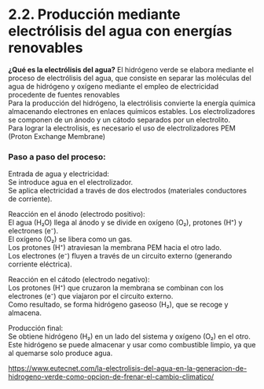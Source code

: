 # **2.2. Producción mediante electrólisis del agua con energías renovables**
**¿Qué es la electrólisis del agua?** El hidrógeno verde se elabora mediante el proceso de electrólisis del agua, que consiste en separar las moléculas del agua de hidrógeno y oxígeno mediante el empleo de electricidad procedente de fuentes renovables  
Para la producción del hidrógeno, la electrólisis convierte la energía química almacenando electrones en enlaces químicos estables. Los electrolizadores se componen de un ánodo y un cátodo separados por un electrolito.  
Para lograr la electrolisis, es necesario el uso de electrolizadores PEM (Proton Exchange Membrane)

### Paso a paso del proceso:

  Entrada de agua y electricidad:  
        Se introduce agua en el electrolizador.  
        Se aplica electricidad a través de dos electrodos (materiales conductores de corriente).  

  Reacción en el ánodo (electrodo positivo):  
        El agua (H₂O) llega al ánodo y se divide en oxígeno (O₂), protones (H⁺) y electrones (e⁻).  
        El oxígeno (O₂) se libera como un gas.  
        Los protones (H⁺) atraviesan la membrana PEM hacia el otro lado.  
        Los electrones (e⁻) fluyen a través de un circuito externo (generando corriente eléctrica).  

  Reacción en el cátodo (electrodo negativo):  
        Los protones (H⁺) que cruzaron la membrana se combinan con los electrones (e⁻) que viajaron por el circuito externo.  
        Como resultado, se forma hidrógeno gaseoso (H₂), que se recoge y almacena.  

  Producción final:  
        Se obtiene hidrógeno (H₂) en un lado del sistema y oxígeno (O₂) en el otro.  
        Este hidrógeno se puede almacenar y usar como combustible limpio, ya que al quemarse solo produce agua.  
























https://www.eutecnet.com/la-electrolisis-del-agua-en-la-generacion-de-hidrogeno-verde-como-opcion-de-frenar-el-cambio-climatico/
